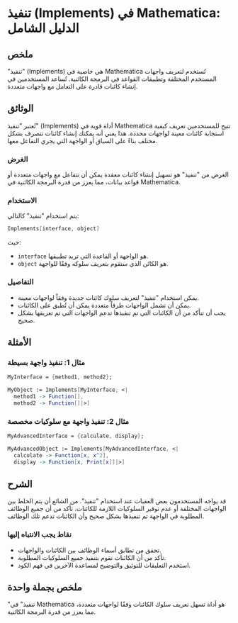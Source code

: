 <!--
Meta Description: # تنفيذ (Implements) في Mathematica: الدليل الشامل ## ملخص "تنفيذ" (Implements) هي خاصية في Mathematica تُستخدم لتعريف واجهات المستخدم المختلفة وتطبيق...
Meta Keywords: تنفيذ, mathematica, implements, الكائنات, كائنات
-->

# تنفيذ (Implements) في Mathematica: الدليل الشامل

## ملخص
"تنفيذ" (Implements) هي خاصية في Mathematica تُستخدم لتعريف واجهات المستخدم المختلفة وتطبيقات القواعد في البرمجة الكائنية. تُساعد المستخدمين في إنشاء كائنات قادرة على التعامل مع واجهات متعددة.

## الوثائق
تُعتبر "تنفيذ" (Implements) أداة قوية في Mathematica تتيح للمستخدمين تعريف كيفية استجابة كائنات معينة لواجهات محددة. هذا يعني أنه يمكنك إنشاء كائنات تتصرف بشكل مختلف بناءً على السياق أو الواجهة التي يجري التفاعل معها. 

### الغرض
الغرض من "تنفيذ" هو تسهيل إنشاء كائنات معقدة يمكن أن تتفاعل مع واجهات متعددة أو قواعد بيانات، مما يعزز من قدرة البرمجة الكائنية في Mathematica.

### الاستخدام
يتم استخدام "تنفيذ" كالتالي:

```mathematica
Implements[interface, object]
```

حيث:
- `interface` هو الواجهة أو القاعدة التي تريد تطبيقها.
- `object` هو الكائن الذي ستقوم بتعريف سلوكه وفقًا للواجهة.

### التفاصيل
- يمكن استخدام "تنفيذ" لتعريف سلوك كائنات جديدة وفقاً لواجهات معينة.
- يمكن أن تشمل الواجهات طرقاً متعددة يمكن أن تُطبق على الكائنات.
- يجب أن تتأكد من أن الكائنات التي تم تنفيذها تدعم الواجهات التي تم تعريفها بشكل صحيح.

## الأمثلة
### مثال 1: تنفيذ واجهة بسيطة
```mathematica
MyInterface = {method1, method2};

MyObject := Implements[MyInterface, <|
  method1 -> Function[], 
  method2 -> Function[]|>]
```

### مثال 2: تنفيذ واجهة مع سلوكيات مخصصة
```mathematica
MyAdvancedInterface = {calculate, display};

MyAdvancedObject := Implements[MyAdvancedInterface, <|
  calculate -> Function[x, x^2], 
  display -> Function[x, Print[x]]|>]
```

## الشرح
قد يواجه المستخدمون بعض العقبات عند استخدام "تنفيذ". من الشائع أن يتم الخلط بين الواجهات المختلفة أو عدم توفير السلوكيات اللازمة للكائنات. تأكد من أن جميع الوظائف المطلوبة في الواجهة تم تنفيذها بشكل صحيح وأن الكائنات تدعم تلك الوظائف.

### نقاط يجب الانتباه إليها
- تحقق من تطابق أسماء الوظائف بين الكائنات والواجهات.
- تأكد من أن الكائنات تقوم بتنفيذ جميع السلوكيات المطلوبة.
- استخدم التعليقات للتوثيق والتوضيح لمساعدة الآخرين في فهم الكود.

## ملخص بجملة واحدة
"تنفيذ" في Mathematica هو أداة تسهل تعريف سلوك الكائنات وفقًا لواجهات متعددة، مما يعزز من قدرة البرمجة الكائنية.
